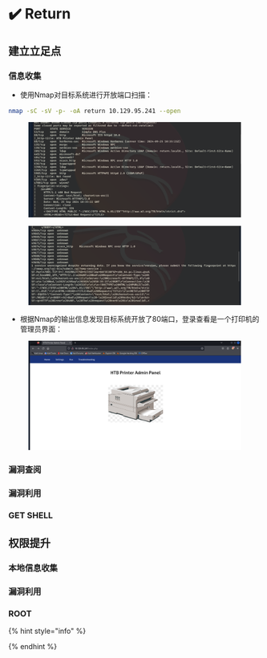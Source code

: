 # ✔️ Return

## 建立立足点

### 信息收集

* 使用Nmap对目标系统进行开放端口扫描：

```bash
nmap -sC -sV -p- -oA return 10.129.95.241 --open
```

<figure><img src="../../.gitbook/assets/1 (19).png" alt=""><figcaption></figcaption></figure>

<figure><img src="../../.gitbook/assets/2 (15).png" alt=""><figcaption></figcaption></figure>

* 根据Nmap的输出信息发现目标系统开放了80端口，登录查看是一个打印机的管理员界面：

<figure><img src="../../.gitbook/assets/3 (17).png" alt=""><figcaption></figcaption></figure>























### 漏洞查阅







### 漏洞利用









### GET SHELL









## 权限提升

### 本地信息收集







### 漏洞利用







### ROOT







{% hint style="info" %}

{% endhint %}
